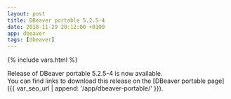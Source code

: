 ```yaml
---
layout: post
title: DBeaver portable 5.2.5-4
date: 2018-11-29 20:12:00 +0100
app: dbeaver
tags: [dbeaver]
---
```

{% include vars.html %}

Release of DBeaver portable 5.2.5-4 is now available.<br />
You can find links to download this release on the [DBeaver portable page]({{ var_seo_url | append: '/app/dbeaver-portable/' }}).